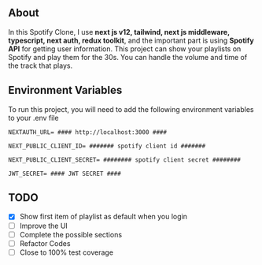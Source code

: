 ## About
In this Spotify Clone, I use **next js v12, tailwind, next js middleware, typescript, next auth, redux toolkit**, and the important part is using **Spotify API** for getting user information.
This project can show your playlists on Spotify and play them for the 30s.
You can handle the volume and time of the track that plays.


## Environment Variables

To run this project, you will need to add the following environment variables to your .env file

`NEXTAUTH_URL= #### http://localhost:3000 ####`

`NEXT_PUBLIC_CLIENT_ID= ####### spotify client id #######`

`NEXT_PUBLIC_CLIENT_SECRET= ######## spotify client secret ########`

`JWT_SECRET= #### JWT SECRET ####`

## TODO
- [x] Show first item of playlist as default when you login
- [ ] Improve the UI
- [ ] Complete the possible sections
- [ ] Refactor Codes
- [ ] Close to 100% test coverage

